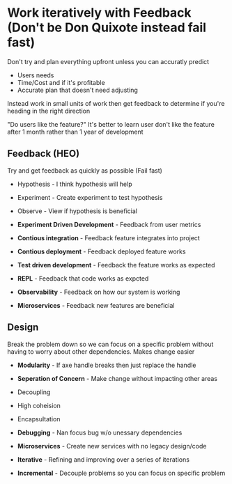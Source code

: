 # Work iteratively with Feedback (Don't be Don Quixote instead fail fast)

Don't try and plan everything upfront unless you can accuratly predict

* Users needs
* Time/Cost and if it's profitable
* Accurate plan that doesn't need adjusting

Instead work in small units of work then get feedback to determine if you're
heading in the right direction

"Do users like the feature?" It's better to learn user don't like the feature
after 1 month rather than 1 year of development

## Feedback (HEO)

Try and get feedback as quickly as possible (Fail fast)

* Hypothesis - I think hypothesis will help
* Experiment - Create experiment to test hypothesis
* Observe - View if hypothesis is beneficial

* **Experiment Driven Development** - Feedback from user metrics
* **Contious integration** - Feedback feature integrates into project
* **Contious deployment** - Feedback deployed feature works
* **Test driven development** - Feedback the feature works as expected
* **REPL** - Feedback that code works as expcted
* **Observability** - Feedback on how our system is working
* **Microservices** - Feedback new features are beneficial

## Design

Break the problem down so we can focus on a specific problem without having
to worry about other dependencies. Makes change easier

* **Modularity** - If axe handle breaks then just replace the handle
* **Seperation of Concern** - Make change without impacting other areas
* Decoupling
* High coheision
* Encapsultation

* **Debugging** - Nan focus bug w/o unessary dependencies
* **Microservices** - Create new services with no legacy design/code

* **Iterative** - Refining and improving over a series of iterations
* **Incremental** - Decouple problems so you can focus on specific problem
